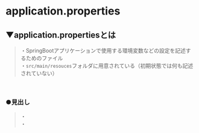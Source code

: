 # application.properties

## ▼application.propertiesとは
>・SpringBootアプリケーションで使用する環境変数などの設定を記述するためのファイル<br>
>・`src/main/resouces`フォルダに用意されている（初期状態では何も記述されていない）<br>
<br>

### ●見出し
>・<br>
>・<br>
<br>
